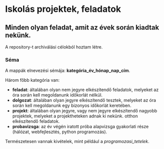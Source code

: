 # Iskolás projektek, feladatok

## Minden olyan feladat, amit az évek során kiadtak nekünk.

A repository-t archiválási célokból hoztam létre.

### Séma

A mappák elnevezési sémája: **kategória_év_hónap_nap_cím**.

Három főbb kategória van:
- **feladat**: általában olyan nem jegyre elkészítendő feladatok, melyeket az óra során kell megoldanunk időkorlát nélkül.
- **dolgozat**: általában olyan jegyre elkészítendő tesztek, melyeket az óra során kell megoldanunk egy bizonyos időkorlát keretében.
- **projekt**: általában olyan jegyre, vagy nem jegyre elkészítendő nagyobb projektek, melyeket a projektheteken adnak ki nekünk. otthon elkészítendő feladatok.
- **probavizsga**: az év végén iratott próba alapvizsga gyakorlati része (hálózat, webfejlesztés, python programozás).

Természetesen vannak kivételek, mint például a *programozasi_tetelek*.